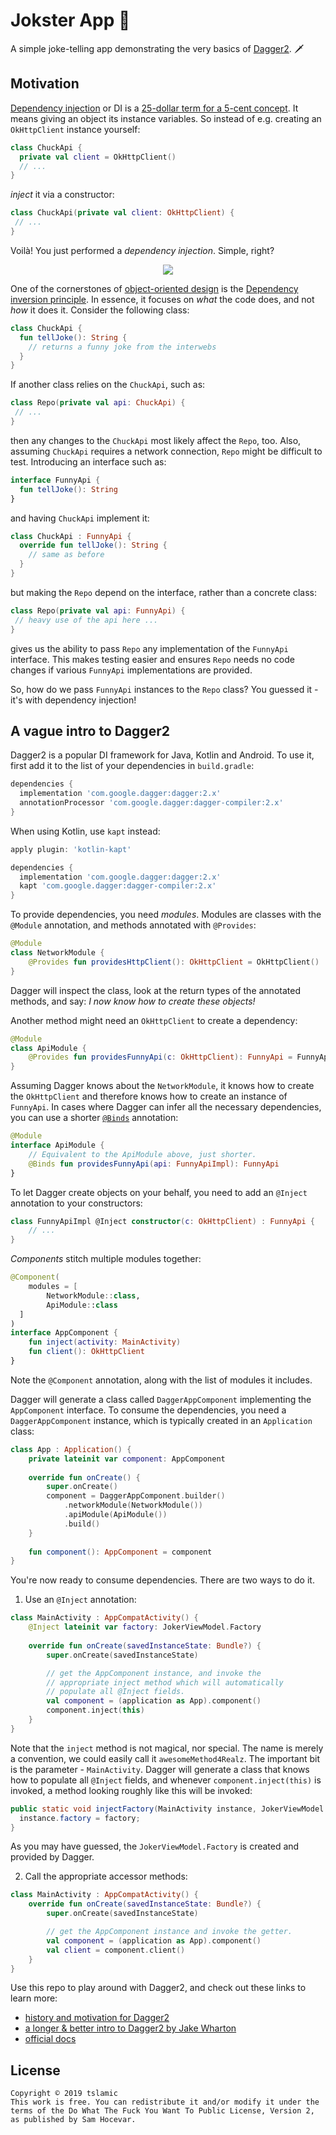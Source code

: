 # Jokster App :japanese_goblin: 

A simple joke-telling app demonstrating the very basics of [Dagger2](https://google.github.io/dagger/). :dagger:

## Motivation

[Dependency injection][1] or DI is a [25-dollar term for a 5-cent concept][3]. It means giving an object its instance variables. So instead of e.g. creating an `OkHttpClient` instance yourself: 


```kotlin
class ChuckApi {
  private val client = OkHttpClient()
  // ...
}
```

_inject_ it via a constructor: 

```kotlin
class ChuckApi(private val client: OkHttpClient) { 
 // ...
}
```

Voilà! You just performed a _dependency injection_. Simple, right?

<p align="center">
  <img src="https://media.giphy.com/media/1M9fmo1WAFVK0/giphy.gif"/>
</p>

One of the cornerstones of [object-oriented design][5] is the [Dependency inversion principle][4]. In essence, it focuses on _what_ the code does, and not _how_ it does it. Consider the following class:

```kotlin
class ChuckApi {
  fun tellJoke(): String {
    // returns a funny joke from the interwebs
  }
}
```

If another class relies on the `ChuckApi`, such as:

```kotlin
class Repo(private val api: ChuckApi) {
 // ...
}
```

then any changes to the `ChuckApi` most likely affect the `Repo`, too. Also, assuming `ChuckApi` requires a network connection, `Repo` might be difficult to test. Introducing an interface such as:

```kotlin
interface FunnyApi {
  fun tellJoke(): String
}
``` 

and having `ChuckApi` implement it: 

```kotlin
class ChuckApi : FunnyApi {
  override fun tellJoke(): String {
    // same as before
  }
}
```

but making the `Repo` depend on the interface, rather than a concrete class:

```kotlin
class Repo(private val api: FunnyApi) {
 // heavy use of the api here ...
}
``` 

gives us the ability to pass `Repo` any implementation of the `FunnyApi` interface. This makes testing easier and ensures `Repo` needs no code changes if various `FunnyApi` implementations are provided.

So, how do we pass `FunnyApi` instances to the `Repo` class? You guessed it - it's with dependency injection! 

## A vague intro to Dagger2

Dagger2 is a popular DI framework for Java, Kotlin and Android. To use it, first add it to the list of your dependencies in `build.gradle`:

```groovy
dependencies {
  implementation 'com.google.dagger:dagger:2.x'
  annotationProcessor 'com.google.dagger:dagger-compiler:2.x'
}
```

When using Kotlin, use `kapt` instead: 

```groovy
apply plugin: 'kotlin-kapt'

dependencies {
  implementation 'com.google.dagger:dagger:2.x'
  kapt 'com.google.dagger:dagger-compiler:2.x'
}
```

To provide dependencies, you need _modules_. Modules are classes with the `@Module` annotation, and methods annotated with `@Provides`:

```kotlin
@Module  
class NetworkModule {  
    @Provides fun providesHttpClient(): OkHttpClient = OkHttpClient()
}
```

Dagger will inspect the class, look at the return types of the annotated methods, and say: _I now know how to create these objects!_

Another method might need an `OkHttpClient` to create a dependency:

```kotlin
@Module  
class ApiModule {  
    @Provides fun providesFunnyApi(c: OkHttpClient): FunnyApi = FunnyApiImpl(c)
}
```

Assuming Dagger knows about the `NetworkModule`, it knows how to create the `OkHttpClient` and therefore knows how to create an instance of `FunnyApi`. In cases where Dagger can infer all the necessary dependencies, you can use a shorter [`@Binds`][6] annotation:

```kotlin
@Module  
interface ApiModule {  
    // Equivalent to the ApiModule above, just shorter. 
    @Binds fun providesFunnyApi(api: FunnyApiImpl): FunnyApi
}
```

To let Dagger create objects on your behalf, you need to add an `@Inject` annotation to your constructors:

```kotlin
class FunnyApiImpl @Inject constructor(c: OkHttpClient) : FunnyApi {  
    // ...
}
```

_Components_ stitch multiple modules together:

```kotlin
@Component(  
    modules = [  
        NetworkModule::class,  
        ApiModule::class  
  ]  
)  
interface AppComponent {  
    fun inject(activity: MainActivity)
    fun client(): OkHttpClient
}
```

Note the `@Component` annotation, along with the list of modules it includes.

Dagger will generate a class called `DaggerAppComponent` implementing the `AppComponent` interface. To consume the dependencies, you need a `DaggerAppComponent` instance, which is typically created in an `Application` class:

```kotlin
class App : Application() {  
    private lateinit var component: AppComponent  
  
    override fun onCreate() {  
        super.onCreate()  
        component = DaggerAppComponent.builder()  
            .networkModule(NetworkModule())  
            .apiModule(ApiModule())  
            .build()  
    }
  
    fun component(): AppComponent = component  
}
```

You're now ready to consume dependencies. There are two ways to do it.

1. Use an `@Inject` annotation:

```kotlin
class MainActivity : AppCompatActivity() {  
    @Inject lateinit var factory: JokerViewModel.Factory  
  
    override fun onCreate(savedInstanceState: Bundle?) {  
        super.onCreate(savedInstanceState)  

        // get the AppComponent instance, and invoke the 
        // appropriate inject method which will automatically
        // populate all @Inject fields.
        val component = (application as App).component()  
        component.inject(this)
    }
}
```

Note that the `inject` method is not magical, nor special. The name is merely a convention, we could easily call it `awesomeMethod4Realz`. The important bit is the parameter - `MainActivity`. Dagger will generate a class that knows how to populate all `@Inject` fields, and whenever `component.inject(this)` is invoked, a method looking roughly like this will be invoked: 

```java
public static void injectFactory(MainActivity instance, JokerViewModel.Factory factory) {  
  instance.factory = factory;  
}
```

As you may have guessed, the `JokerViewModel.Factory` is created and provided by Dagger.

2. Call the appropriate accessor methods:

```kotlin
class MainActivity : AppCompatActivity() {    
    override fun onCreate(savedInstanceState: Bundle?) {  
        super.onCreate(savedInstanceState)  

        // get the AppComponent instance and invoke the getter.
        val component = (application as App).component()  
        val client = component.client()
    }
}
```

Use this repo to play around with Dagger2, and check out these links to learn more: 
- [history and motivation for Dagger2][7]
- [a longer & better intro to Dagger2 by Jake Wharton][8]
- [official docs][9]

## License 

    Copyright © 2019 tslamic
    This work is free. You can redistribute it and/or modify it under the
    terms of the Do What The Fuck You Want To Public License, Version 2,
    as published by Sam Hocevar.

[1]: https://stackoverflow.com/a/1638961/905349
[2]: https://github.com/EnterpriseQualityCoding/FizzBuzzEnterpriseEdition
[3]: https://www.jamesshore.com/Blog/Dependency-Injection-Demystified.html
[4]: https://en.wikipedia.org/wiki/Dependency_inversion_principle
[5]: https://en.wikipedia.org/wiki/Object-oriented_design
[6]: https://google.github.io/dagger/faq.html#why-is-binds-different-from-provides
[7]: https://youtu.be/oK_XtfXPkqw
[8]: https://youtu.be/plK0zyRLIP8
[9]: https://google.github.io/dagger/